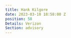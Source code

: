 ```yaml
---
title: Hank Kilgore
date: 2023-03-10 18:58:00 Z
position: 58
Details: Verizon
Section: advisory
---
```


